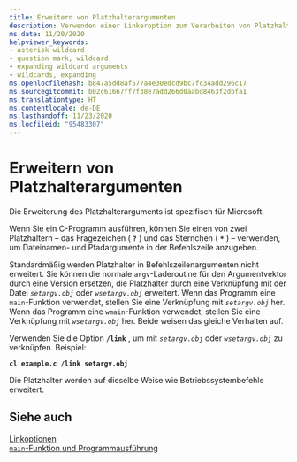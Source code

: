 ```yaml
---
title: Erweitern von Platzhalterargumenten
description: Verwenden einer Linkeroption zum Verarbeiten von Platzhalter-Befehlszeilenargumenten in Ihren Programmen.
ms.date: 11/20/2020
helpviewer_keywords:
- asterisk wildcard
- question mark, wildcard
- expanding wildcard arguments
- wildcards, expanding
ms.openlocfilehash: b847a5dd8af577a4e30edcd9bc7fc34add296c17
ms.sourcegitcommit: b02c61667ff7f38e7add266d0aabd8463f2dbfa1
ms.translationtype: HT
ms.contentlocale: de-DE
ms.lasthandoff: 11/23/2020
ms.locfileid: "95483307"
---
```

# <a name="expanding-wildcard-arguments"></a>Erweitern von Platzhalterargumenten

Die Erweiterung des Platzhalterarguments ist spezifisch für Microsoft.

Wenn Sie ein C-Programm ausführen, können Sie einen von zwei Platzhaltern – das Fragezeichen ( **`?`** ) und das Sternchen ( **`*`** ) – verwenden, um Dateinamen- und Pfadargumente in der Befehlszeile anzugeben.

Standardmäßig werden Platzhalter in Befehlszeilenargumenten nicht erweitert. Sie können die normale `argv`-Laderoutine für den Argumentvektor durch eine Version ersetzen, die Platzhalter durch eine Verknüpfung mit der Datei *`setargv.obj`* oder *`wsetargv.obj`* erweitert. Wenn das Programm eine `main`-Funktion verwendet, stellen Sie eine Verknüpfung mit *`setargv.obj`* her. Wenn das Programm eine `wmain`-Funktion verwendet, stellen Sie eine Verknüpfung mit *`wsetargv.obj`* her. Beide weisen das gleiche Verhalten auf. 

Verwenden Sie die Option **`/link`** , um mit *`setargv.obj`* oder *`wsetargv.obj`* zu verknüpfen. Beispiel:

**`cl example.c /link setargv.obj`**

Die Platzhalter werden auf dieselbe Weise wie Betriebssystembefehle erweitert.

## <a name="see-also"></a>Siehe auch

[Linkoptionen](../c-runtime-library/link-options.md)\
[`main`-Funktion und Programmausführung](../c-language/main-function-and-program-execution.md)
